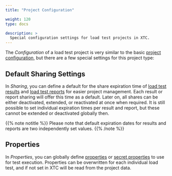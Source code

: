 ```yaml
---
title: "Project Configuration"

weight: 120
type: docs

description: >
  Special configuration settings for load test projects in XTC.
---
```


The _Configuration_ of a load test project is very similar to the basic [project configuration](../../060-project-configuration), but there are a few special settings for this project type:

## Default Sharing Settings

In _Sharing_, you can define a default for the share expiration time of [load test results](../175-results/#sharing-results) and [load test reports](../180-reports/#sharing-a-report) for easier project management. Each result or report sharing will offer this time as a default. Later on, all shares can be either deactivated, extended, or reactivated at once when required. It is still possible to set individual expiration times per result and report, but these cannot be extended or deactivated globally then.

{{% note notitle %}}
Please note that default expiration dates for results and reports are two independently set values.
{{% /note %}}

## Properties

In _Properties_, you can globally define [properties](../../../load-testing/manual/480-test-suite-configuration/) or [secret properties](../../../load-testing/manual/480-test-suite-configuration/#secret-properties) to use for test execution. Properties can be overwritten for each individual load test, and if not set in XTC will be read from the project data. 